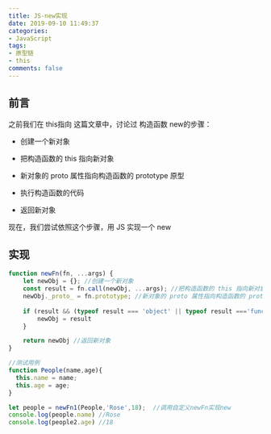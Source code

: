 ```yaml
---
title: JS-new实现
date: 2019-09-10 11:49:37
categories:
- JavaScript
tags:
- 原型链
- this
comments: false
---
```


## 前言

之前我们在 this指向 这篇文章中，讨论过 构造函数 new的步骤：

- 创建一个新对象

- 把构造函数的 this 指向新对象

- 新对象的 proto 属性指向构造函数的 prototype 原型

- 执行构造函数的代码

- 返回新对象

现在，我们尝试依照这个步骤，用 JS 实现一个 new

<!-- more -->



## 实现

```js
function newFn(fn, ...args) {
    let newObj = {}; //创建一个新对象
    const result = fn.call(newObj, ...args); //把构造函数的 this 指向新对象
    newObj._proto_ = fn.prototype; //新对象的 proto 属性指向构造函数的 prototype 原型
    
    if (result && (typeof result === 'object' || typeof result ==='function')) {
        newObj = result
    }

    return newObj //返回新对象
}

//测试用例
function People(name,age){
  this.name = name;
  this.age = age;
}

let people = newFn1(People,'Rose',18);  //调用自定义newFn实现new
console.log(people.name) //Rose
console.log(people2.age) //18
```

